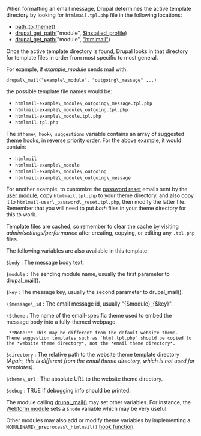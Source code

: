 When formatting an email message, Drupal determines the active template
directory by looking for `htmlmail.tpl.php` file in the following locations:

*    [path\_to\_theme()](http://api.drupal.org/api/drupal/includes--theme.inc/function/path\_to\_theme/7)
*    [drupal\_get\_path(](http://api.drupal.org/api/drupal/includes--common.inc/function/drupal\_get\_path/7)"module", [$installed\_profile](http://api.drupal.org/api/drupal/developer--globals.php/global/installed\_profile/7))
*    [drupal\_get\_path(](http://api.drupal.org/api/drupal/includes--common.inc/function/drupal\_get\_path/7)"module", ["htmlmail"](http://drupal.org/project/htmlmail))

Once the active template directory is found, Drupal looks in that directory
for template files in order from most specific to most general.

For example, if *example\_module* sends mail with:

`
    drupal\_mail("example\_module", "outgoing\_message" ...)
`

the possible template file names would be:

*    `htmlmail-example\_module\_outgoing\_message.tpl.php`
*    `htmlmail-example\_module\_outgoing.tpl.php`
*    `htmlmail-example\_module.tpl.php`
*    `htmlmail.tpl.php`

The `$theme\_hook\_suggestions` variable contains an array of suggested
[theme](http://api.drupal.org/api/drupal/includes--theme.inc/function/theme/7)
[hooks](http://api.drupal.org/api/drupal/modules--system--system.api.php/function/hook\_theme/7),
in reverse priority order.  For the above example, it would contain:

*    `htmlmail`
*    `htmlmail-example\_module`
*    `htmlmail-example\_module\_outgoing`
*    `htmlmail-example\_module\_outgoing\_message`

For another example, to customize the
[password reset](http://api.drupal.org/api/drupal/modules--user--user.pages.inc/function/user\_pass\_submit/7)
emails sent by the
[user module](http://api.drupal.org/api/drupal/modules--user--user.module/7),
copy `htmlmail.tpl.php` to your theme directory, and also
copy it to `htmlmail-user\_password\_reset.tpl.php`, then modify the
latter file. Remember that you will need to put *both* files in your theme
directory for this to work.

Template files are cached, so remember to clear the cache by visiting
_admin/settings/performance_ after creating, copying, or editing any
`.tpl.php` files.

The following variables are also available in this template:

`$body`
:    The message body text.

`$module`
:    The sending module name, usually the first parameter to drupal\_mail().

`$key`
:    The message key, usually the second parameter to drupal\_mail().

`\$message\_id`
:    The email message id, usually "{\$module}\_{\$key}".

`\$theme`
:    The name of the email-specific theme used to embed the message body into a fully-themed webpage.

     **Note:** This may be different from the default website theme.  Theme suggestion templates such as `html.tpl.php` should be copied to the *website theme directory*, not the *email theme directory*.

`$directory`
:    The relative path to the website theme template directory *(Again, this is different from the email theme directory, which is not used for templates)*.

`$theme\_url`
:    The absolute URL to the website theme directory.

`$debug`
:    TRUE if debugging info should be printed.

The module calling
[drupal\_mail()](http://api.drupal.org/api/drupal/includes--mail.inc/function/drupal\_mail/7)
may set other variables.  For instance, the
[Webform module](http://drupal.org/project/webform)
sets a `$node` variable which may be very useful.

Other modules may also add or modify theme variables by implementing a
`MODULENAME\_preprocess\_htmlmail()`
[hook function](http://api.drupal.org/api/drupal/modules--system--theme.api.php/function/hook_preprocess_HOOK/7).
